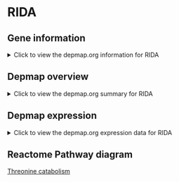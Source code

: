 <h1>RIDA</h1>

<h2>Gene information</h2>
<details>
  <summary>Click to view the depmap.org information for RIDA</summary>
  <iframe src="https://depmap.org/portal/gene/RIDA?tab=about" style="border:none;width:100%;height:800px"></iframe>
</details>

<h2>Depmap overview</h2>
<details>
  <summary>Click to view the depmap.org summary for RIDA</summary>
  <iframe src="https://depmap.org/portal/gene/RIDA?tab=overview" style="border:none;width:100%;height:800px"></iframe>
</details>

<h2>Depmap expression</h2>
<details>
  <summary>Click to view the depmap.org expression data for RIDA</summary>
  <iframe src="https://depmap.org/portal/gene/RIDA?tab=characterization" style="border:none;width:100%;height:800px"></iframe>
</details>



<h2>Reactome Pathway diagram</h2>
<a href="https://reactome.org/PathwayBrowser/#/R-HSA-8849175" target="_BLANK">Threonine catabolism</a>



